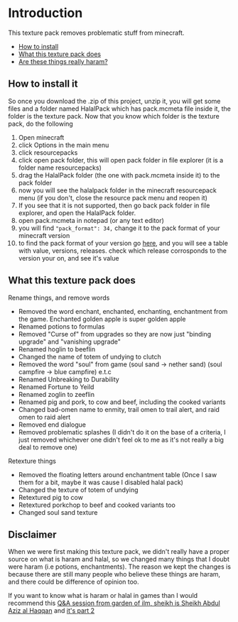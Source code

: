 # Introduction

This texture pack removes problematic stuff from minecraft.

- [How to install](#how-to-install-it)
- [What this texture pack does](#what-this-texture-pack-does)
- [Are these things really haram?](#disclaimer)

## How to install it

So once you download the .zip of this project, unzip it, you will get some files and a folder named HalalPack which has pack.mcmeta file inside it, the folder is the texture pack. Now that you know which folder is the texture pack, do the following

1. Open minecraft
2. click Options in the main menu
3. click resourcepacks 
4. click open pack folder, this will open pack folder in file explorer (it is a folder name resourcepacks)
5. drag the HalalPack folder (the one with pack.mcmeta inside it) to the pack folder
6. now you will see the halalpack folder in the minecraft resourcepack menu (if you don't, close the resource pack menu and reopen it)
7. If you see that it is not supported, then go back pack folder in file explorer, and open the HalalPack folder.
8. open pack.mcmeta in notepad (or any text editor)
9. you will find `"pack_format": 34,` change it to the pack format of your minecraft version
10. to find the pack format of your version go [here](https://minecraft.wiki/w/Template:Resource_pack_format), and you will see a table with value, versions, releases. check which release corrosponds to the version your on, and see it's value

## What this texture pack does

Rename things, and remove words

- Removed the word enchant, enchanted, enchanting, enchantment from the game. Enchanted golden apple is super golden apple
- Renamed potions to formulas
- Removed "Curse of" from upgrades so they are now just "binding upgrade" and "vanishing upgrade"
- Renamed hoglin to beeflin
- Changed the name of totem of undying to clutch 
- Removed the word "soul" from game (soul sand -> nether sand) (soul campfire -> blue campfire) e.t.c
- Renamed Unbreaking to Durability
- Renamed Fortune to Yeild
- Renamed zoglin to zeeflin
- Renamed pig and pork, to cow and beef, including the cooked variants
- Changed bad-omen name to enmity, trail omen to trail alert, and raid omen to raid alert
- Removed end dialogue
- Removed problematic splashes (I didn't do it on the base of a criteria, I just removed whichever one didn't feel ok to me as it's not really a big deal to remove one)

Retexture things

- Removed the floating letters around enchantment table (Once I saw them for a bit, maybe it was cause I disabled halal pack) 
- Changed the texture of totem of undying
- Retextured pig to cow
- Retextured porkchop to beef and cooked variants too
- Changed soul sand texture

## Disclaimer

When we were first making this texture pack, we didn't really have a proper source on what is haram and halal, so we changed many things that I doubt were haram (i.e potions, enchantments). The reason we kept the changes is because there are still many people who believe these things are haram, and there could be difference of opinion too.

If you want to know what is haram or halal in games than I would recommend this [Q&A session from garden of ilm, sheikh is Sheikh Abdul Aziz al Haqqan](https://www.youtube.com/watch?v=MM07ylnYIfg) and [it's part 2](https://www.youtube.com/watch?v=xgjm0xGmSS8)
